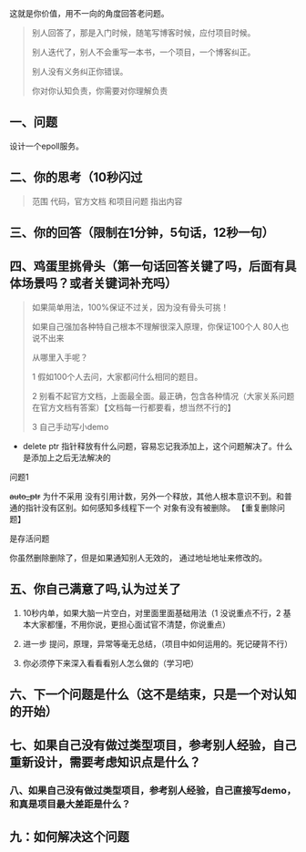 

这就是你价值，用不一向的角度回答老问题。

> 别人回答了，那是入门时候，随笔写博客时候，应付项目时候。
>
> 别人迭代了，别人不会重写一本书，一个项目，一个博客纠正。
>
> 别人没有义务纠正你错误。
>
>  你对你认知负责，你需要对你理解负责





## 一、问题



设计一个epoll服务。







## 二、你的思考（10秒闪过

> 范围 代码，官方文档 和项目问题 指出内容














## 三、你的回答（限制在1分钟，5句话，12秒一句）











## 四、鸡蛋里挑骨头（第一句话回答关键了吗，后面有具体场景吗？或者关键词补充吗）

> 如果简单用法，100%保证不过关，因为没有骨头可挑！
>
> 如果自己强加各种特自己根本不理解很深入原理，你保证100个人 80人也说不出来
>
> 从哪里入手呢？
>
> 1 假如100个人去问，大家都问什么相同的题目。
>
> 2 别看不起官方文档，上面最全面。最正确，包含各种情况（大家关系问题在官方文档有答案）【文档每一行都要看，想当然不行的】
>
> 3 自己手动写小demo



- delete ptr 指针释放有什么问题，容易忘记我添加上，这个问题解决了。什么是添加上之后无法解决的



问题1 

~~auto_ptr~~ 为什不采用 没有引用计数，另外一个释放，其他人根本意识不到。和普通的指针没有区别。如何感知多线程下一个 对象有没有被删除。 【重复删除问题】



是存活问题

你虽然删除删除了，但是如果通知别人无效的， 通过地址地址来修改的。



## 五、你自己满意了吗,认为过关了

1. 10秒内单，如果大脑一片空白，对里面里面基础用法（1 没说重点不行，2 基本大家都懂，不用你说，更担心面试官不清楚，你说重点）

2. 进一步 提问，原理，异常等毫无总结，（项目中如何运用的。死记硬背不行）

3. 你必须停下来深入看看看别人怎么做的（学习吧）





## 六、下一个问题是什么（这不是结束，只是一个对认知的开始）



## 七、如果自己没有做过类型项目，参考别人经验，自己重新设计，需要考虑知识点是什么？



### 八、如果自己没有做过类型项目，参考别人经验，自己直接写demo，和真是项目最大差距是什么？



## 九：如何解决这个问题